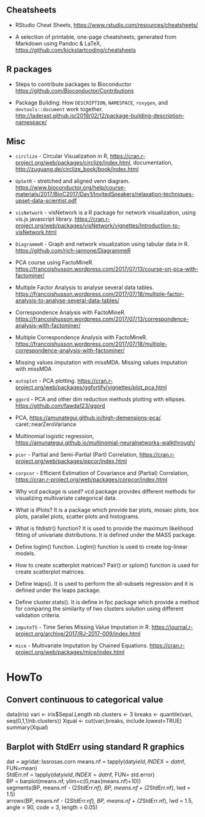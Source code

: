 
## Cheatsheets

- RStudio Cheat Sheets, https://www.rstudio.com/resources/cheatsheets/

- A selection of printable, one-page cheatsheets, generated from Markdown using Pandoc & LaTeX, https://github.com/kickstartcoding/cheatsheets

## R packages

- Steps to contribute packages to Bioconductor https://github.com/Bioconductor/Contributions

- Package Building: How `DESCRIPTION`, `NAMESPACE`, `roxygen`, and `devtools::document` work together. http://laderast.github.io/2019/02/12/package-building-description-namespace/

## Misc

- `circlize` - Circular Visualization in R, https://cran.r-project.org/web/packages/circlize/index.html, documentation, http://zuguang.de/circlize_book/book/index.html

- `UpSetR` - stretched and aligned venn diagram. https://www.bioconductor.org/help/course-materials/2017/BioC2017/Day1/InvitedSpeakers/relaxation-techniques-upset-data-scientist.pdf

- `visNetwork` - visNetwork is a R package for network visualization, using vis.js javascript library. https://cran.r-project.org/web/packages/visNetwork/vignettes/Introduction-to-visNetwork.html
- `DiagrammeR` - Graph and network visualization using tabular data in R. https://github.com/rich-iannone/DiagrammeR


- PCA course using FactoMineR. https://francoishusson.wordpress.com/2017/07/13/course-on-pca-with-factominer/
- Multiple Factor Analysis to analyse several data tables. https://francoishusson.wordpress.com/2017/07/18/multiple-factor-analysis-to-analyse-several-data-tables/
- Correspondence Analysis with FactoMineR. https://francoishusson.wordpress.com/2017/07/13/correspondence-analysis-with-factominer/
- Multiple Correspondence Analysis with FactoMineR. https://francoishusson.wordpress.com/2017/07/18/multiple-correspondence-analysis-with-factominer/
- Missing values imputation with missMDA. Missing values imputation with missMDA

- `autoplot` - PCA plotting. https://cran.r-project.org/web/packages/ggfortify/vignettes/plot_pca.html

- `ggord` - PCA and other dim reduction methods plotting with ellipses. https://github.com/fawda123/ggord

- PCA, https://amunategui.github.io/high-demensions-pca/. caret::nearZeroVariance

- Multinomial logistic regression, https://amunategui.github.io/multinomial-neuralnetworks-walkthrough/

- `pcor` - Partial and Semi-Partial (Part) Correlation, https://cran.r-project.org/web/packages/ppcor/index.html

- `corpcor` - Efficient Estimation of Covariance and (Partial) Correlation, https://cran.r-project.org/web/packages/corpcor/index.html

- Why vcd package is used? vcd package provides different methods for visualizing multivariate categorical data.

- What is iPlots? It is a package which provide bar plots, mosaic plots, box plots, parallel plots, scatter plots and histograms.

- What is fitdistr() function? It is used to provide the maximum likelihood fitting of univariate distributions. It is defined under the MASS package.

- Define loglm() function. Loglm() function is used to create log-linear models.

- How to create scatterplot matrices? Pair() or splom() function is used for create scatterplot matrices.

- Define leaps(). It is used to perform the all-subsets regression and it is defined under the leaps package.

- Define cluster.stats(). It is define in fpc package which provide a method for comparing the similarity of two clusters solution using different validation criteria.

- `imputeTS` - Time Series Missing Value Imputation in R. https://journal.r-project.org/archive/2017/RJ-2017-009/index.html

- `mice` - Multivariate Imputation by Chained Equations. https://cran.r-project.org/web/packages/mice/index.html


# HowTo

## Convert continuous to categorical value

data(iris)
vari <- iris$Sepal.Length
nb.clusters <- 3
breaks <- quantile(vari, seq(0,1,1/nb.clusters))
Xqual <- cut(vari,breaks, include.lowest=TRUE)
summary(Xqual)

## Barplot with StdErr using standard R graphics

dat = agridat::lasrosas.corn
means.nf = tapply(dat$yield, INDEX=dat$nf, FUN=mean)  
StdErr.nf = tapply(dat$yield, INDEX=dat$nf, FUN= std.error)  
BP = barplot(means.nf, ylim=c(0,max(means.nf)+10))  
segments(BP, means.nf - (2*StdErr.nf), BP, means.nf + (2*StdErr.nf), lwd = 1.5)  
arrows(BP, means.nf - (2*StdErr.nf), BP,  means.nf + (2*StdErr.nf), lwd = 1.5, angle = 90,  code = 3, length = 0.05)  




